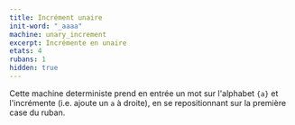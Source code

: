 ```yaml
---
title: Incrément unaire
init-word: "_aaaa"
machine: unary_increment
excerpt: Incrémente en unaire
etats: 4
rubans: 1
hidden: true
---
```

Cette machine deterministe prend en entrée un mot sur l'alphabet `{a}` et l'incrémente (i.e. ajoute un `a` à droite), en se repositionnant sur la première case du ruban.
 
